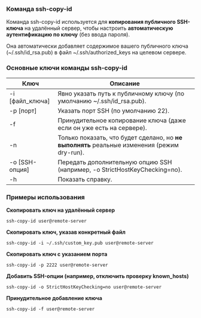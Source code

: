 ### **Команда ssh-copy-id**

Команда ssh-copy-id используется для **копирования публичного SSH-ключа** на удалённый сервер, чтобы настроить **автоматическую аутентификацию по ключу** (без ввода пароля).

Она автоматически добавляет содержимое вашего публичного ключа (~/.ssh/id_rsa.pub) в файл ~/.ssh/authorized_keys на целевом сервере.

### **Основные ключи команды ssh-copy-id**

|**Ключ**|**Описание**|
|---|---|
|-i [файл_ключа]|Явно указать путь к публичному ключу (по умолчанию ~/.ssh/id_rsa.pub).|
|-p [порт]|Указать порт SSH (по умолчанию 22).|
|-f|Принудительное копирование ключа (даже если он уже есть на сервере).|
|-n|Только показать, что будет сделано, но **не выполнять** реальные изменения (режим dry-run).|
|-o [SSH-опция]|Передать дополнительную опцию SSH (например, -o StrictHostKeyChecking=no).|
|-h|Показать справку.|

### **Примеры использования**

**Скопировать ключ на удалённый сервер**
```
ssh-copy-id user@remote-server
```

**Скопировать ключ, указав конкретный файл**
```
ssh-copy-id -i ~/.ssh/custom_key.pub user@remote-server
```

**Скопировать ключ с указанием порта**
```
ssh-copy-id -p 2222 user@remote-server
```

**Добавить SSH-опции (например, отключить проверку known_hosts)**
```
ssh-copy-id -o StrictHostKeyChecking=no user@remote-server
```

**Принудительное добавление ключа**
```
ssh-copy-id -f user@remote-server
```
